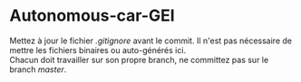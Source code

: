 # Autonomous-car-GEI

Mettez à jour le fichier _.gitignore_ avant le commit. Il n'est pas nécessaire de mettre les fichiers binaires ou auto-générés ici. </br>
Chacun doit travailler sur son propre branch, ne committez pas sur le branch _master_.</br>